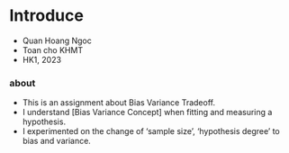 # Introduce 
- Quan Hoang Ngoc
- Toan cho KHMT
- HK1, 2023
### about 
- This is an assignment about Bias Variance Tradeoff.
- I understand [Bias Variance Concept] when fitting and measuring a hypothesis.
- I experimented on the change of ‘sample size’, ‘hypothesis degree’ to bias and variance.
